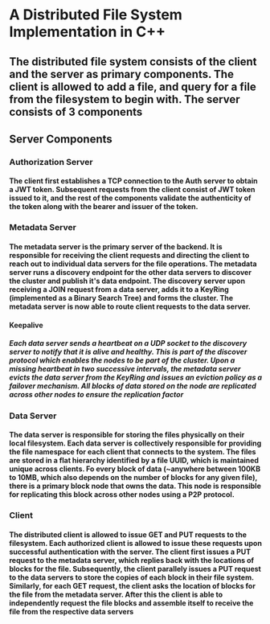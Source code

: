 # A Distributed File System Implementation in C++

## The distributed file system consists of the client and the server as primary components. The client is allowed to add a file, and query for a file from the filesystem to begin with. The server consists of 3 components

## Server Components

### Authorization Server
#### The client first establishes a TCP connection to the Auth server to obtain a JWT token. Subsequent requests from the client consist of JWT token issued to it, and the rest of the components validate the authenticity of the token along with the bearer and issuer of the token.

### Metadata Server
#### The metadata server is the primary server of the backend. It is responsible for receiving the client requests and directing the client to reach out to individual data servers for the file operations. The metadata server runs a discovery endpoint for the other data servers to discover the cluster and publish it's data endpoint. The discovery server upon receiving a JOIN request from a data server, adds it to a KeyRing (implemented as a Binary Search Tree) and forms the cluster. The metadata server is now able to route client requests to the data server.

#### Keepalive 
##### Each data server sends a heartbeat on a UDP socket to the discovery server to notify that it is alive and healthy. This is part of the discover protocol which enables the nodes to be part of the cluster. Upon a missing heartbeat in two successive intervals, the metadata server evicts the data server from the KeyRing and issues an eviction policy as a failover mechanism. All blocks of data stored on the node are replicated across other nodes to ensure the replication factor

### Data Server
#### The data server is responsible for storing the files physically on their local filesystem. Each data server is collectively responsible for providing the file namespace for each client that connects to the system. The files are stored in a flat hierarchy identified by a file UUID, which is maintained unique across clients. Fo every block of data (~anywhere between 100KB to 10MB, which also depends on the number of blocks for any given file), there is a primary block node that owns the data. This node is responsible for replicating this block across other nodes using a P2P protocol.

### Client
#### The distributed client is allowed to issue GET and PUT requests to the filesystem. Each authorized client is allowed to issue these requests upon successful authentication with the server. The client first issues a PUT request to the metadata server, which replies back with the locations of blocks for the file. Subsequently, the client parallely issues a PUT request to the data servers to store the copies of each block in their file system. Similarly, for each GET request, the client asks the location of blocks for the file from the metadata server. After this the client is able to independently request the file blocks and assemble itself to receive the file from the respective data servers
